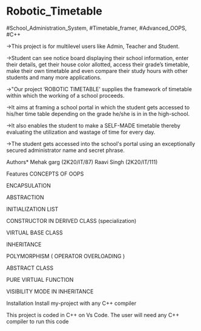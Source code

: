 # Robotic_Timetable
#School_Administration_System, #Timetable_framer, #Advanced_OOPS, #C++

->This project is for multilevel users like Admin, Teacher and Student.

->Student can see notice board displaying their school information, enter their details, get their house color allotted, access their grade’s timetable, make their own timetable and even compare their study hours with other students and many more applications.

->"Our project ‘ROBOTIC TIMETABLE’ supplies the framework of timetable within which the working of a school proceeds.

->It aims at framing a school portal in which the student gets accessed to his/her time table depending on the grade he/she is in in the high-school.

->It also enables the student to make a SELF-MADE timetable thereby evaluating the utilization and wastage of time for every day.

->The student gets accessed into the school's portal using an exceptionally secured administrator name and secret phrase.

Authors* Mehak garg (2K20/IT/87) Raavi Singh (2K20/IT/111)

Features CONCEPTS OF OOPS

ENCAPSULATION

ABSTRACTION

INITIALIZATION LIST

CONSTRUCTOR IN DERIVED CLASS (specialization)

VIRTUAL BASE CLASS

INHERITANCE

POLYMORPHISM ( OPERATOR OVERLOADING )

ABSTRACT CLASS

PURE VIRTUAL FUNCTION

VISIBILITY MODE IN INHERITANCE

Installation Install my-project with any C++ compiler

This project is coded in C++ on Vs Code. The user will need any C++ compiler to run this code
